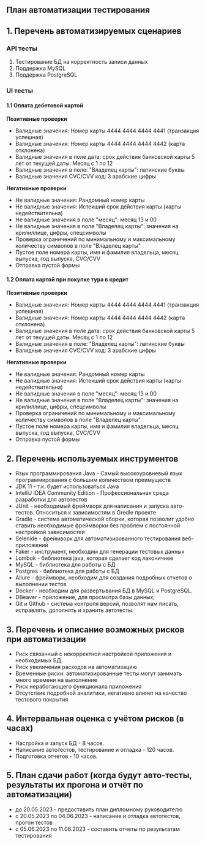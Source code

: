 ## План автоматизации тестирования 
## 1. Перечень автоматизируемых сценариев
### API тесты
1.   Тестирование БД на корректность записи данных
2.   Поддержка MySQL
3.   Поддержка PostgreSQL

### UI тесты
#### 1.1 Оплата дебетовой картой
**Позитивные проверки**
  * Валидные значения: Номер карты 4444 4444 4444 4441 (транзакция успешная)
  * Валидные значения: Номер карты 4444 4444 4444 4442 (карта отклонена)
  * Валидные значения в поле дата: срок действия банковской карты 5 лет от текущей даты. Месяц с 1 по 12
  * Валидные значения в поле: "Владелец карты": латинские буквы
  * Валидные значения CVC/CVV код: 3 арабские цифры 

**Негативные проверки**
  * Не валидные значения: Рандомный номер карты
  * Не валидные значения: Истекший срок действия карты (карты недействительна)
  * Не валидные значения в поле "месяц": месяц 13 и 00 
  * Не валидные значения в поле "Владелец карты": значения на крилиллице, цифры, спецсимволы
  * Проверка ограничений по минимальному и максимальному количеству символов в поле "Владелец карты"
  * Пустое поле номера карты, имя и фамилия владельца, месяц выпуска, год выпуска, CVC/CVV 
  * Отправка пустой формы

#### 1.2 Оплата картой при покупке тура в кредит
**Позитивные проверки**
  * Валидные значения: Номер карты 4444 4444 4444 4441 (транзакция успешная)
  * Валидные значения: Номер карты 4444 4444 4444 4442 (карта отклонена)
  * Валидные значения в поле дата: срок действия банковской карты 5 лет от текущей даты. Месяц с 1 по 12
  * Валидные значения в поле: "Владелец карты": латинские буквы
  * Валидные значения CVC/CVV код: 3 арабские цифры 

**Негативные проверки**
  * Не валидные значения: Рандомный номер карты
  * Не валидные значения: Истекший срок действия карты (карты недействительна)
  * Не валидные значения в поле "месяц": месяц 13 и 00 
  * Не валидные значения в поле "Владелец карты": значения на крилиллице, цифры, спецсимволы
  * Проверка ограничений по минимальному и максимальному количеству символов в поле "Владелец карты"
  * Пустое поле номера карты, имя и фамилия владельца, месяц выпуска, год выпуска, CVC/CVV 
  * Отправка пустой формы

## 2. Перечень используемых инструментов
* Язык программирования Java - Самый высокоуровневый язык программирования с большим количеством преимуществ 
* JDK 11 - т.к. будет использоваться Java
* IntelliJ IDEA Community Edition - Профессиональная среда разработки для автотестов
* JUnit - необходимый фреймворк для написания и запуска авто-тестов. Относиться к зависимостям в Gredle проекте
* Gradle - система автоматической сборки, которая позволит удобно ставить необходимые фреймворки без проблем с постоянной настройкой зависимостей
* Selenide - фреймворк для автоматизированного тестирования веб-приложений
* Faker - инструмент, необходим для генерации тестовых данных
* Lombok - библиотека java, которая сделает код лаконичнее
* MySQL - библиотека для работы с БД
* Postgres - библиотека для работы с БД
* Allure -  фреймворк, необходим для создания подробных отчетов о выполнении тестов
* Docker - необходим для развертывания БД в MySQL и PostgreSQL.
* DBeaver - приложение, для просмотра базы данных;
* Git и Github - система контроля версий, позволят нам писать, исправлять, дополнять и хранить автотесты.
 
## 3. Перечень и описание возможных рисков при автоматизации
 
* Риск связанный с некорректной настройкой приложения и необходимых БД.
* Риск увеличения расходов на автоматизацию
* Временные риски: автоматизированные тесты могут занимать много времени на выполнение
* Риск неработающего функционала приложения
* Отсутствие подробной аналитики, негативно влияет на качество тестового покрытия

## 4. Интервальная оценка с учётом рисков (в часах)
* Настройка и запуск БД - 8 часов.
* Написание автотестов, тестирование и отладка -  120 часов.
* Подготовка отчетов - 10 часов. 
 
## 5. План сдачи работ (когда будут авто-тесты, результаты их прогона и отчёт по автоматизации)
* до 20.05.2023 - предоставить план дипломному руководителю
* с 20.05.2023 по 04.06.2023 - написание и отладка автотестов, прогон тестов
* с 05.06.2023 по 11.06.2023 - составить отчеты по результатам тестирования




